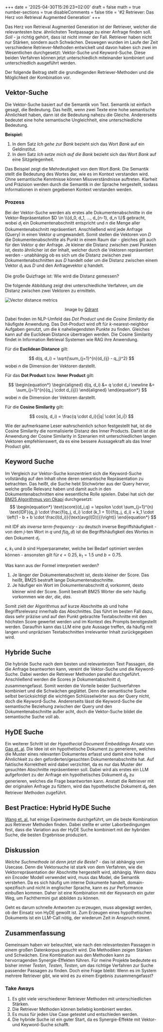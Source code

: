 +++
 date = '2025-04-30T15:26:23+02:00'
 draft = false
 math = true
 number-sections = true
 disableComments = false
 title = '#2 Retriever: Das Herz von Retrieval Augmented Generation'
+++

Das Herz von Retrieval Augmented Generation ist der Retriever, welcher die relevantesten bzw. ähnlichsten Textpassage zu einer Anfrage finden soll. *Soll* - ja richtig gehört, dass ist nicht immer der Fall. Retriever haben nicht nur Stärken, sondern auch Schwächen. Deswegen wurden im Laufe der Zeit verschiedene Retriever-Methoden entwickelt und davon haben sich zwei im Wesentlichen durchgesetzt: Vektor-Suche und Keyword-Suche. Diese beiden Verfahren können jetzt unterschiedlich miteinander kombiniert und unterschiedlich ausgeführt werden.   

Der folgende Beitrag stellt die grundlegenden Retriever-Methoden und die Möglichkeit der Kombination vor. 

## Vektor-Suche
Die Vektor-Suche basiert auf die Semantik von Text. Semantik ist einfach gesagt, die Bedeutung. Das heißt, wenn zwei Texte eine hohe semantische Ähnlichkeit haben, dann ist die Bedeutung nahezu die Gleiche. Andererseits bedeutet eine hohe semantische Ungleichheit, eine unterschiedliche Bedeutung. 

**Beispiel:**
1. In dem Satz *Ich gehe zur Bank* bezieht sich das Wort *Bank* auf ein Geldinstitut.
2. In dem Satz *Ich setze mich auf die Bank* bezieht sich das Wort *Bank* auf eine Sitzgelegenheit.

Das Beispiel zeigt die Mehrdeutigkeit von dem Wort *Bank*. Die Semantik stellt die Bedeutung des Wortes dar, wie es im Kontext verstanden wird. Ohne semantische Kenntnisse können Missverständnisse auftreten. Klarheit und Präzision werden durch die Semantik in der Sprache hergestellt, sodass Informationen in einem gegebenen Kontext verstanden werden. 

### Prozess
Bei der Vektor-Suche werden als erstes alle Dokumentenabschnitte in die Vektor-Repräsentation $D \in \\{d_0, d_1, ..., d_{n-1}, d_n \\}$ gebracht, wobei $d_i$ ein Dokumentenabschnitt entspricht und $n$ die Menge aller Dokumentenabschnitt repräsentiert. Anschließend wird jede Anfrage (Query) in einen Vektor $q$ umgewandelt. Somit stellen die Vektoren von $D$ die Dokumentenabschnitte als Punkt in einem Raum dar - gleiches gilt auch für den Vektor $q$ der Anfrage. Je kleiner die Distanz zwischen zwei Punkten ist, desto ähnlicher ist der Inhalt, welcher durch die Vektoren repräsentiert werden - unabhängig ob es sich um die Distanz zwischen zwei Dokumentenabschnitten aus $D$ handelt oder um die Distanz zwischen einem Vektor $d_i$ aus $D$ und den Anfragevektor $q$ handelt.

Die große Quizfrage ist: Wie wird die Distanz gemessen?

Die folgende Abbildung zeigt drei unterschiedliche Verfahren, um die Distanz zwischen zwei Vektoren zu ermitteln.

![Vector distance metrics](/2_Retriever/Similarity_metrics_qdrant.png)
<p style="text-align: center;">Image by <a href = 'https://qdrant.tech/blog/what-is-vector-similarity/'> Qdrant </a></p>

Dabei finden im NLP-Umfeld das *Dot Product* und die *Cosine Similarity* die häufigste Anwendung. Das Dot-Product wird oft für $k$-nearest-neighbor Aufgaben genutzt, um die $k$ naheliegendsten Punkte zu finden. Gleiches kann auf die Euclidean Distance übertragen werden. Die Cosine Similarity findet in Information Retrieval Systemen wie RAG ihre Anwendung.


Für die **Euclidean Distance** gilt:

$$ 
d(q, d_i) = \sqrt{\sum_{j=1}^{n}(d_{ij} - q_j)^2}
$$
        wobei $n$ die Dimension der Vektoren darstellt.

Für das **Dot Product** bzw. **Inner Product** gilt:

$$
\begin{equation*}
\begin{aligned}
d(q, d_i) &= q \cdot d_i \newline
&= \sum_{j=1}^{n}{q_j \cdot d_{ij}}
\end{aligned}
\end{equation*}
$$
        wobei $n$ die Dimension der Vektoren darstellt. 

Für die **Cosine Similarity** gilt:

$$
cos(q, d_i) = \frac{q \cdot d_i}{|q| \cdot |d_i|}
$$

Wie der aufmerksame Leser wahrscheinlich schon festgestellt hat, ist die Cosine Similarity die normalisierte Distanz des Inner Products. Damit ist die Anwendung der Cosine Similarity in Szenarien mit unterschiedlichen langen Vektoren empfehlenswert, da es eine bessere Aussagekraft als das Inner Product gibt.

## Keyword Suche
Im Vergleich zur Vektor-Suche konzentriert sich die Keyword-Suche vollständig auf den Inhalt ohne deren semantische Repräsentation zu betrachten. Das heißt, die Suche hebt Stichwörter aus der Query hervor, welche große Relevanz haben und damit auch in den Dokumentenabschnitten eine wesentliche Rolle spielen. Dabei hat sich der [BM25 Algorithmus von Okapi](https://www.cs.otago.ac.nz/homepages/andrew/papers/2014-2.pdf) durchgesetzt:
$$
\begin{equation*}
\text{score}(d_i,q) = \epsilon \cdot \sum_{j=1}^{n} \text{IDF}(q_j) \cdot \frac{f(q_j, d_i) \cdot (k_1 + 1)}{f(q_j, d_i) + k_1 \cdot \left(1 - b + b \cdot \frac{l(d_i)}{\text{avg(l(D))}}\right)}
\end{equation*}
$$

mit $\text{IDF}$ als *inverse term-frequency* - zu deutsch inverse Begriffshäufigkeit - von dem $j$-ten Wort in $q$ und $f(q_j, d)$ ist die Begriffshäufigkeit des Wortes in den Dokument $d_i$.

$\epsilon$, $k_1$ und $b$ sind Hyperparameter, welche bei Bedarf optimiert werden können - ansonsten gilt für $\epsilon = 0.25$, $k_1 = 1.5$ und $b=0.75$. 


Was kann aus der Formel interpretiert werden? 

1. Je länger der Dokumentenabschnitt ist, desto kleiner der Score. Das heißt, BM25 bestraft lange Dokumentenabschnitte.
2. Je häufiger ein Wort im Dokumentenabschnitt $d_i$ vorkommt, desto kleiner wird der Score. Somit bestraft BM25 Wörter die sehr häufig vorkommen wie *der*, *die*, *das*. 

Somit zielt der Algorithmus auf kurze Abschnitte ab und hohe Begriffsrelevanz innerhalb das Abschnittes. Das führt im besten Fall dazu, dass sehr präzise und auf den Punkt gebrachte Textabschnitte mit den höchsten Score gewertet werden und im Kontext des Prompts bereitgestellt werden. Daraufhin kann das LLM eine gute Aussage treffen, da häufig mit langen und unpräzisen Textabschnitten irrelevanter Inhalt zurückgegeben wird. 
  
## Hybride Suche
Die hybride Suche nach dem besten und relevantesten Text Passagen, die die Anfrage beantworten kann, vereint die Vektor-Suche und die Keyword-Suche. Dabei werden die Retriever Methoden parallel durchgeführt. Anschließend werden die Scores je Dokumentabschnitt $d_i$ zusammengefasst. Somit werden die Vorteile beider Suchverfahren kombiniert und die Schwächen geglättet. Denn die semantische Suche selbst berücksichtigt die wichtigen Schlüsselwörter aus der Query nicht, doch die Keyword-Suche. Andererseits lässt die Keyword-Suche die semantische Beziehung zwischen der Query und den Dokumentenabschnitte außer acht, doch die Vektor-Suche bildet die semantische Suche voll ab.

## HyDE Suche
Ein weiterer Schritt ist der *Hypothecial Document Embeddings* Ansatz von [Gao et. al](https://arxiv.org/pdf/2212.10496). Die Idee ist ein hypothetische Dokument zu generieren, welches die Muster eines relevanten Dokumentes erfasst und damit eine hohe Ähnlichkeit zu den geforderten/gesuchten Dokumentenabschnitte hat. Auf faktische Korrektheit wird dabei verzichtet, da es nur das Muster der gesuchten Abschnitte repräsentieren soll. Dabei wird als erstes ein LLM aufgefordert zu der Anfrage ein hypothetisches Dokument $d_h$ zu generieren, welches die Frage beantworten kann. Anstatt die Retriever mit der originalen Anfrage zu füttern, wird das hypothetische Dokument $d_h$ den Retriever Methoden zugeführt. 

## Best Practice: Hybrid HyDE Suche
[Wang et. al.](https://arxiv.org/pdf/2407.01219) hat einige Experimente durchgeführt, um die beste Kombination aus Retriever Methoden finden. Dabei stellte er unter Laborbedingungen fest, dass die Variation aus der HyDE Suche kombiniert mit der hybriden Suche, die besten Ergebnisse produziert. 

## Diskussion
*Welche Suchmethode ist denn jetzt die Beste?* - das ist abhängig vom Usecase. Denn die Vektorsuche ist stark von dem Verfahren, wie die Vektorrepräsentation der Abschnitte hergestellt wird, abhängig. Wenn dazu ein Encoder Modell verwendet wird, muss das Model, die Semantik verstehen. Da es sich häufig um interne Dokumente handelt, domain-spezifisch und nicht in englischer Sprache, kann es zur Performance einbußen kommen. Daher ist eine Kombination mit der Keysearch ein guter Weg, um Fachthermini gut abbilden zu können. 

Geht es darum schnelle Antworten zu erzeugen, muss abgewägt werden, ob der Einsatz von HyDE gewollt ist. Zum Erzeugen eines hypothetischen Dokuments ist ein LLM-Call nötig, der wiederum Zeit in Anspruch nimmt. 

## Zusammenfassung
Gemeinsam haben wir beleuchtet, wie nach den relevantesten Passagen in einem großen Datenkorpus gesucht wird. Die Methodiken zeigen Stärken und Schwächen. Eine Kombination aus den Methoden kann zu hervorragenden Synergie-Effekten führen. Für meine Projekte bedeutete es bisher immer *Testen, Testen, Testen*, um das richtige Verfahren zur Suche passender Passagen zu finden. Doch eine Frage bleibt: Wenn es im System mehrere Retriever gibt, wie wird es zu einem Ergebnis zusammengefasst?

### Take Aways

1. Es gibt viele verschiedener Retriever Methoden mit unterschiedlichen Stärken.
2. Die Retriever Methoden können beliebig kombiniert werden.
3. Es muss für jeden Use Case getestet und entschieden werden. <br>
4. Die hybride Suche ist ein guter Start, da es Synergie-Effekte mit Vektor- und Keyword-Suche schafft.

